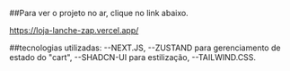 ##Para ver o projeto no ar, clique no link abaixo.

https://loja-lanche-zap.vercel.app/

##tecnologias utilizadas:
--NEXT.JS,
--ZUSTAND para gerenciamento de estado do "cart",
--SHADCN-UI para estilização,
--TAILWIND.CSS.



